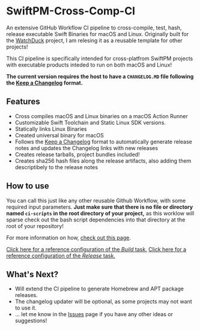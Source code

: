 # SwiftPM-Cross-Comp-CI
An extensive GitHub Workflow CI pipeline to cross-compile, test, hash, release executable Swift Binaries for macOS and Linux.
Originally built for the [WatchDuck](https://github.com/BertanT/WatchDuck) project, I am relesing it as a reusable template for other projects!

This CI pipeline is specifically intended for cross-platfrom SwiftPM projects with executable products inteded to run on both macOS and Linux!
 
**The current version requires the host to have a `CHANGELOG.MD` file following the [Keep a Changelog](https://keepachangelog.com) format.**

## Features
* Cross compiles macOS and Linux binaries on a macOS Action Runner
* Customizable Swift Toolchain and Static Linux SDK versions.
* Statically links Linux Binaries
* Created universal binary for macOS
* Follows the [Keep a Changelog](https://keepachangelog.com) format to automatically generate release notes and updates the Changelog links with new releases
* Creates release tarballs, project bundles included!
* Creates sha256 hash files along the release artifacts, also adding them descriptibely to the release notes

## How to use
You can call this just like any other reusable Github Workflow, with some required input parameters. **Just make sure that there is no file or directory named `ci-scripts` in the root directory of your project,** as this worklow will sparse check out the bash script dependencies into that directory at the root of your repository!

For more information on how, [check out this page](https://docs.github.com/en/actions/learn-github-actions/reusing-workflows).

[Click here for a reference configuration of the *Build* task.](https://github.com/BertanT/WatchDuck/blob/main/.github/workflows/build.yml)
[Click here for a reference configuration of the *Release* task.](https://github.com/BertanT/WatchDuck/blob/main/.github/workflows/build.yml)

## What's Next?
* Will extend the CI pipeline to generate Homebrew and APT package releases.
* The changelog updater will be optional, as some projects may not want to use it.
* ... let me know in the [Issues](https://github.com/BertanT/SwiftPM-Cross-Comp-CI/issues) page if you have any other ideas or suggestions!

